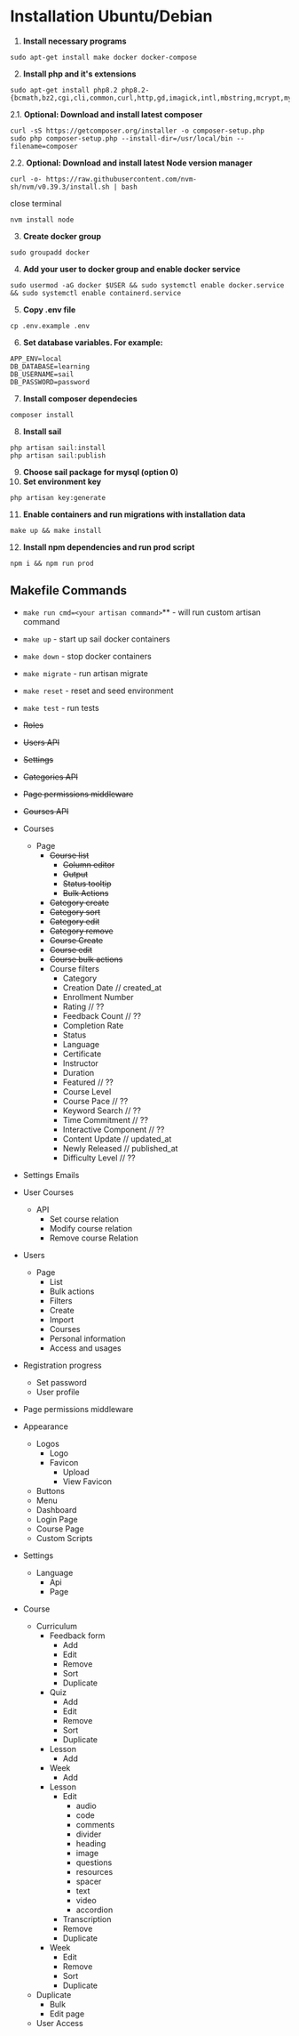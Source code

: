 # Installation Ubuntu/Debian

1. **Install necessary programs**
```shell
sudo apt-get install make docker docker-compose
```
2. **Install php and it's extensions**
```shell
sudo apt-get install php8.2 php8.2-{bcmath,bz2,cgi,cli,common,curl,http,gd,imagick,intl,mbstring,mcrypt,mysql,opcache,raphf,readline,snmp,soap,xml,xmlrpc,xsl,yaml,zip}
```
2.1. **Optional: Download and install latest composer**
```shell
curl -sS https://getcomposer.org/installer -o composer-setup.php
sudo php composer-setup.php --install-dir=/usr/local/bin --filename=composer
```
2.2. **Optional: Download and install latest Node version manager**
```shell
curl -o- https://raw.githubusercontent.com/nvm-sh/nvm/v0.39.3/install.sh | bash
```
close terminal
```shell
nvm install node
```
3. **Create docker group**
```shell
sudo groupadd docker
```
4. **Add your user to docker group and enable docker service**
```shell
sudo usermod -aG docker $USER && sudo systemctl enable docker.service && sudo systemctl enable containerd.service
```
5. **Copy .env file**
```shell
cp .env.example .env
```
6. **Set database variables. For example:**
```
APP_ENV=local
DB_DATABASE=learning
DB_USERNAME=sail
DB_PASSWORD=password
```
7. **Install composer dependecies**
```shell
composer install
```
8. **Install sail**
```shell
php artisan sail:install
php artisan sail:publish
```
9. **Choose sail package for mysql (option 0)**
10. **Set environment key**
```shell
php artisan key:generate
```
11. **Enable containers and run migrations with installation data**
```shell
make up && make install
```
12. **Install npm dependencies and run prod script**
```shell
npm i && npm run prod
```
## Makefile Commands

- `make run cmd=<your artisan command>`** - will run custom artisan command
- `make up` - start up sail docker containers
- `make down` - stop docker containers
- `make migrate` - run artisan migrate
- `make reset` - reset and seed environment
- `make test` - run tests

- ~~Roles~~
- ~~Users API~~
- ~~Settings~~
- ~~Categories API~~
- ~~Page permissions middleware~~
- ~~Courses API~~
- Courses
  - Page
    - ~~Course list~~
      - ~~Column editor~~
      - ~~Output~~
      - ~~Status tooltip~~
      - ~~Bulk Actions~~
    - ~~Category create~~
    - ~~Category sort~~
    - ~~Category edit~~
    - ~~Category remove~~
    - ~~Course Create~~
    - ~~Course edit~~
    - ~~Course bulk actions~~
    - Course filters
      - Category
      - Creation Date // created_at
      - Enrollment Number
      - Rating // ??
      - Feedback Count // ??
      - Completion Rate
      - Status
      - Language
      - Certificate
      - Instructor
      - Duration
      - Featured // ??
      - Course Level
      - Course Pace // ??
      - Keyword Search // ??
      - Time Commitment // ??
      - Interactive Component // ??
      - Content Update // updated_at
      - Newly Released // published_at
      - Difficulty Level // ??
- Settings Emails
- User Courses
  - API
    - Set course relation
    - Modify course relation
    - Remove course Relation
- Users
  - Page
    - List
    - Bulk actions
    - Filters
    - Create
    - Import
    - Courses
    - Personal information
    - Access and usages
- Registration progress
  - Set password
  - User profile
- Page permissions middleware
- Appearance
  - Logos
    - Logo
    - Favicon
      - Upload
      - View Favicon
  - Buttons
  - Menu
  - Dashboard
  - Login Page
  - Course Page
  - Custom Scripts
- Settings
  - Language
    - Api
    - Page
- Course
  - Curriculum
    - Feedback form
      - Add
      - Edit
      - Remove
      - Sort
      - Duplicate
    - Quiz
      - Add
      - Edit
      - Remove
      - Sort
      - Duplicate
    - Lesson
      - Add
    - Week
      - Add
    - Lesson
      - Edit
        - audio
        - code
        - comments
        - divider
        - heading
        - image
        - questions
        - resources
        - spacer
        - text
        - video
        - accordion
      - Transcription
      - Remove
      - Duplicate
    - Week
      - Edit
      - Remove
      - Sort
      - Duplicate
  - Duplicate
    - Bulk
    - Edit page
  - User Access